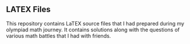 ## LATEX Files

This repository contains LaTEX source files that I had prepared during my olympiad math journey. It contains solutions along with the questions of various math battles that I had with friends. 
